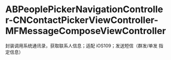 # ABPeoplePickerNavigationController-CNContactPickerViewController-MFMessageComposeViewController
封装调用系统通讯录，获取联系人信息；适配 iOS109；发送短信（群发/单发 指定信息）

